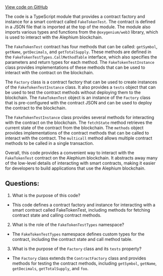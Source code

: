 [View code on GitHub](https://github.com/oxygenium/oxygenium-web3/artifacts/ts/FakeTokenTest.ts)

The code is a TypeScript module that provides a contract factory and instance for a smart contract called `FakeTokenTest`. The contract is defined in a JSON file that is imported at the top of the module. The module also imports various types and functions from the `@oxygenium/web3` library, which is used to interact with the Alephium blockchain.

The `FakeTokenTest` contract has four methods that can be called: `getSymbol`, `getName`, `getDecimals`, and `getTotalSupply`. These methods are defined in the `FakeTokenTestTypes.CallMethodTable` interface, which also specifies the parameters and return types for each method. The `FakeTokenTestInstance` class provides implementations of these methods that can be used to interact with the contract on the blockchain.

The `Factory` class is a contract factory that can be used to create instances of the `FakeTokenTestInstance` class. It also provides a `tests` object that can be used to test the contract methods without deploying them to the blockchain. The `FakeTokenTest` object is an instance of the `Factory` class that is pre-configured with the contract JSON and can be used to deploy the contract to the blockchain.

The `FakeTokenTestInstance` class provides several methods for interacting with the contract on the blockchain. The `fetchState` method retrieves the current state of the contract from the blockchain. The `methods` object provides implementations of the contract methods that can be called to interact with the contract. The `multicall` method allows multiple contract methods to be called in a single transaction.

Overall, this code provides a convenient way to interact with the `FakeTokenTest` contract on the Alephium blockchain. It abstracts away many of the low-level details of interacting with smart contracts, making it easier for developers to build applications that use the Alephium blockchain.
## Questions: 
 1. What is the purpose of this code?
- This code defines a contract factory and instance for interacting with a smart contract called FakeTokenTest, including methods for fetching contract state and calling contract methods.

2. What is the role of the `FakeTokenTestTypes` namespace?
- The `FakeTokenTestTypes` namespace defines custom types for the contract, including the contract state and call method table.

3. What is the purpose of the `Factory` class and its `tests` property?
- The `Factory` class extends the `ContractFactory` class and provides methods for testing the contract methods, including `getSymbol`, `getName`, `getDecimals`, `getTotalSupply`, and `foo`.